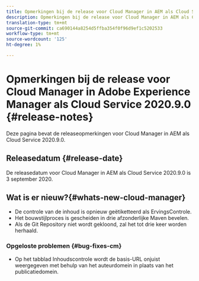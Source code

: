 ```yaml
---
title: Opmerkingen bij de release voor Cloud Manager in AEM als Cloud Service Release 2020.9.0
description: Opmerkingen bij de release voor Cloud Manager in AEM als Cloud Service Release 2020.9.0
translation-type: tm+mt
source-git-commit: ca690144a8254d5ffba354f0f96d9ef1c5202533
workflow-type: tm+mt
source-wordcount: '125'
ht-degree: 1%

---
```



# Opmerkingen bij de release voor Cloud Manager in Adobe Experience Manager als Cloud Service 2020.9.0 {#release-notes}

Deze pagina bevat de releaseopmerkingen voor Cloud Manager in AEM als Cloud Service 2020.9.0.

## Releasedatum {#release-date}

De releasedatum voor Cloud Manager in AEM als Cloud Service 2020.9.0 is 3 september 2020.

## Wat is er nieuw?{#whats-new-cloud-manager}

* De controle van de inhoud is opnieuw geëtiketteerd als ErvingsControle.
* Het bouwstijlproces is gescheiden in drie afzonderlijke Maven bevelen.
* Als de Git Repository niet wordt gekloond, zal het tot drie keer worden herhaald.

### Opgeloste problemen {#bug-fixes-cm}

* Op het tabblad Inhoudscontrole wordt de basis-URL onjuist weergegeven met behulp van het auteurdomein in plaats van het publicatiedomein.